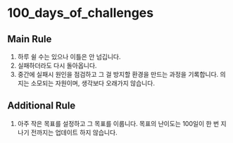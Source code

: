 # 100_days_of_challenges

## Main Rule
1. 하루 쉴 수는 있으나 이틀은 안 넘깁니다.
2. 실패하더라도 다시 돌아옵니다.
3. 중간에 실패시 원인을 점검하고 그 걸 방지할 환경을 만드는 과정을 기록합니다. 의지는 소모되는 자원이며, 생각보다 오래가지 않습니다.

## Additional Rule
1. 아주 작은 목표를 설정하고 그 목표를 이룹니다. 목표의 난이도는 100일이 한 번 지나기 전까지는 업데이트 하지 않습니다.
